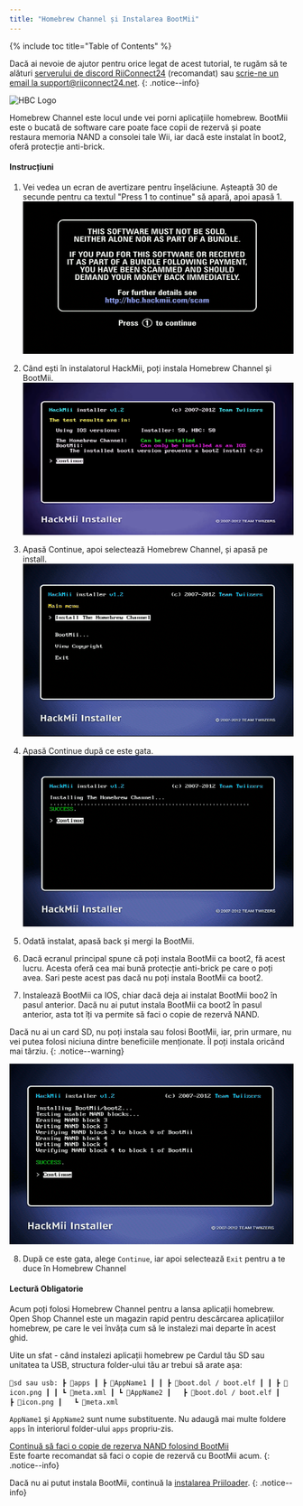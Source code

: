 ```yaml
---
title: "Homebrew Channel și Instalarea BootMii"
---
```


{% include toc title="Table of Contents" %}

Dacă ai nevoie de ajutor pentru orice legat de acest tutorial, te rugăm să te alături [serverului de discord RiiConnect24](https://discord.gg/rc24) (recomandat) sau [scrie-ne un email la support@riiconnect24.net](mailto:support@riiconnect24.net).
{: .notice--info}

![HBC Logo](/images/hbc.png)

Homebrew Channel este locul unde vei porni aplicațiile homebrew. BootMii este o bucată de software care poate face copii de rezervă și poate restaura memoria NAND a consolei tale Wii, iar dacă este instalat în boot2, oferă protecție anti-brick.

#### Instrucțiuni

1. Vei vedea un ecran de avertizare pentru înșelăciune. Așteaptă 30 de secunde pentru ca textul "Press 1 to continue" să apară, apoi apasă 1. ![Scam Screen](/images/Wii/ScamScreen.png)

2. Când ești în instalatorul HackMii, poți instala Homebrew Channel și BootMii.![Results](/images/Wii/Results.png)

3. Apasă Continue, apoi selectează Homebrew Channel, și apasă pe install.![Install the Homebrew Channel](/images/Wii/InstallHomebrewChannel.png)

4. Apasă Continue după ce este gata.![Success Installing the Homebrew Channel](/images/Wii/SuccessHBC.png)

5. Odată instalat, apasă back și mergi la BootMii.
6. Dacă ecranul principal spune că poți instala BootMii ca boot2, fă acest lucru. Acesta oferă cea mai bună protecție anti-brick pe care o poți avea. Sari peste acest pas dacă nu poți instala BootMii ca boot2.
7. Instalează BootMii ca IOS, chiar dacă deja ai instalat BootMii boo2 în pasul anterior. Dacă nu ai putut instala BootMii ca boot2 în pasul anterior, asta tot îți va permite să faci o copie de rezervă NAND.

Dacă nu ai un card SD, nu poți instala sau folosi BootMii, iar, prin urmare, nu vei putea folosi niciuna dintre beneficiile menționate. Îl poți instala oricând mai târziu.
{: .notice--warning}

![BootMii Installation](/images/Wii/InstallBootMii.png)

8. După ce este gata, alege `Continue`, iar apoi selectează `Exit` pentru a te duce în Homebrew Channel

#### Lectură Obligatorie

Acum poți folosi Homebrew Channel pentru a lansa aplicații homebrew. Open Shop Channel este un magazin rapid pentru descărcarea aplicațiilor homebrew, pe care le vei învăța cum să le instalezi mai departe în acest ghid.

Uite un sfat - când instalezi aplicații homebrew pe Cardul tău SD sau unitatea ta USB, structura folder-ului tău ar trebui să arate așa:

`💾sd sau usb:
 ┣ 📂apps
 ┃ ┣ 📂AppName1
 ┃ ┃ ┣ 📜boot.dol / boot.elf
 ┃ ┃ ┣ 📜icon.png
 ┃ ┃ ┗ 📜meta.xml
 ┃ ┗ 📂AppName2
 ┃   ┣ 📜boot.dol / boot.elf
 ┃   ┣ 📜icon.png
 ┃   ┗ 📜meta.xml`

`AppName1` și `AppName2` sunt nume substituente. Nu adaugă mai multe foldere `apps` în interiorul folder-ului `apps` propriu-zis.

[Continuă să faci o copie de rezerva NAND folosind BootMii](bootmii)<br> Este foarte recomandat să faci o copie de rezervă cu BootMii acum.
{: .notice--info}

Dacă nu ai putut instala BootMii, continuă la [instalarea Priiloader](priiloader).
{: .notice--info}
